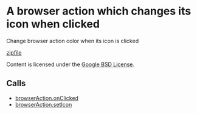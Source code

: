 
A browser action which changes its icon when clicked
=======

Change browser action color when its icon is clicked

[zipfile](http://developer.chrome.com/extensions/examples/api/browserAction/set_icon_path.zip)

Content is licensed under the [Google BSD License](http://code.google.com/google_bsd_license.html).

Calls
-----

* [browserAction.onClicked](http://developer.chrome.com/extensions/browserAction.html#event-onClicked)
* [browserAction.setIcon](http://developer.chrome.com/extensions/browserAction.html#method-setIcon)